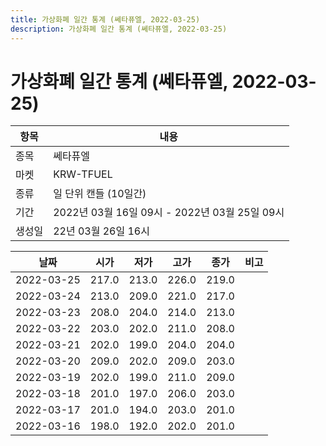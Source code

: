 ```yaml
---
title: 가상화폐 일간 통계 (쎄타퓨엘, 2022-03-25)
description: 가상화폐 일간 통계 (쎄타퓨엘, 2022-03-25)
---
```


가상화폐 일간 통계 (쎄타퓨엘, 2022-03-25)
===

|항목|내용|
|--|--|
|종목|쎄타퓨엘|
|마켓|KRW-TFUEL|
|종류|일 단위 캔들 (10일간)|
|기간|2022년 03월 16일 09시 - 2022년 03월 25일 09시|
|생성일|22년 03월 26일 16시|


|날짜|시가|저가|고가|종가|비고|
|--|--|--|--|--|--|
|2022-03-25|217.0|213.0|226.0|219.0|    |
|2022-03-24|213.0|209.0|221.0|217.0|    |
|2022-03-23|208.0|204.0|214.0|213.0|    |
|2022-03-22|203.0|202.0|211.0|208.0|    |
|2022-03-21|202.0|199.0|204.0|204.0|    |
|2022-03-20|209.0|202.0|209.0|203.0|    |
|2022-03-19|202.0|199.0|211.0|209.0|    |
|2022-03-18|201.0|197.0|206.0|203.0|    |
|2022-03-17|201.0|194.0|203.0|201.0|    |
|2022-03-16|198.0|192.0|202.0|201.0|    |

